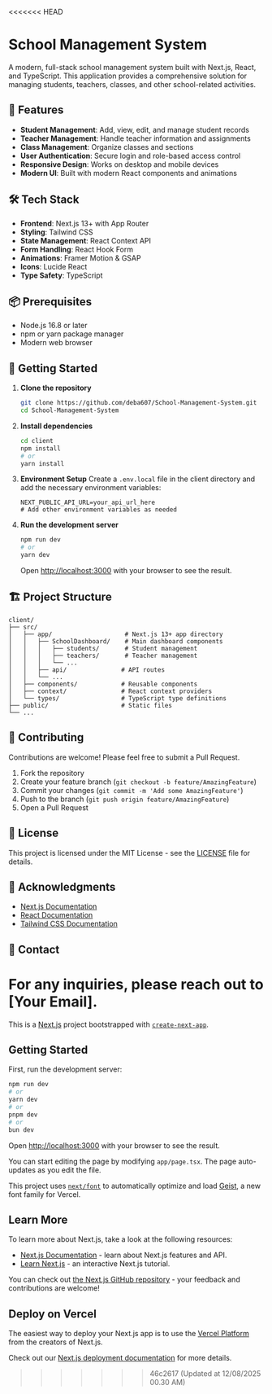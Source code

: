 <<<<<<< HEAD
# School Management System

A modern, full-stack school management system built with Next.js, React, and TypeScript. This application provides a comprehensive solution for managing students, teachers, classes, and other school-related activities.

## 🚀 Features

- **Student Management**: Add, view, edit, and manage student records
- **Teacher Management**: Handle teacher information and assignments
- **Class Management**: Organize classes and sections
- **User Authentication**: Secure login and role-based access control
- **Responsive Design**: Works on desktop and mobile devices
- **Modern UI**: Built with modern React components and animations

## 🛠️ Tech Stack

- **Frontend**: Next.js 13+ with App Router
- **Styling**: Tailwind CSS
- **State Management**: React Context API
- **Form Handling**: React Hook Form
- **Animations**: Framer Motion & GSAP
- **Icons**: Lucide React
- **Type Safety**: TypeScript

## 📦 Prerequisites

- Node.js 16.8 or later
- npm or yarn package manager
- Modern web browser

## 🚀 Getting Started

1. **Clone the repository**
   ```bash
   git clone https://github.com/deba607/School-Management-System.git
   cd School-Management-System
   ```

2. **Install dependencies**
   ```bash
   cd client
   npm install
   # or
   yarn install
   ```

3. **Environment Setup**
   Create a `.env.local` file in the client directory and add the necessary environment variables:
   ```env
   NEXT_PUBLIC_API_URL=your_api_url_here
   # Add other environment variables as needed
   ```

4. **Run the development server**
   ```bash
   npm run dev
   # or
   yarn dev
   ```

   Open [http://localhost:3000](http://localhost:3000) with your browser to see the result.

## 🏗️ Project Structure

```
client/
├── src/
│   ├── app/                    # Next.js 13+ app directory
│   │   ├── SchoolDashboard/    # Main dashboard components
│   │   │   ├── students/       # Student management
│   │   │   ├── teachers/       # Teacher management
│   │   │   └── ...
│   │   ├── api/               # API routes
│   │   └── ...
│   ├── components/            # Reusable components
│   ├── context/               # React context providers
│   └── types/                 # TypeScript type definitions
├── public/                    # Static files
└── ...
```

## 🤝 Contributing

Contributions are welcome! Please feel free to submit a Pull Request.

1. Fork the repository
2. Create your feature branch (`git checkout -b feature/AmazingFeature`)
3. Commit your changes (`git commit -m 'Add some AmazingFeature'`)
4. Push to the branch (`git push origin feature/AmazingFeature`)
5. Open a Pull Request

## 📄 License

This project is licensed under the MIT License - see the [LICENSE](LICENSE) file for details.

## 🙏 Acknowledgments

- [Next.js Documentation](https://nextjs.org/docs)
- [React Documentation](https://reactjs.org/)
- [Tailwind CSS Documentation](https://tailwindcss.com/)

## 📧 Contact

For any inquiries, please reach out to [Your Email].
=======
This is a [Next.js](https://nextjs.org) project bootstrapped with [`create-next-app`](https://nextjs.org/docs/app/api-reference/cli/create-next-app).

## Getting Started

First, run the development server:

```bash
npm run dev
# or
yarn dev
# or
pnpm dev
# or
bun dev
```

Open [http://localhost:3000](http://localhost:3000) with your browser to see the result.

You can start editing the page by modifying `app/page.tsx`. The page auto-updates as you edit the file.

This project uses [`next/font`](https://nextjs.org/docs/app/building-your-application/optimizing/fonts) to automatically optimize and load [Geist](https://vercel.com/font), a new font family for Vercel.

## Learn More

To learn more about Next.js, take a look at the following resources:

- [Next.js Documentation](https://nextjs.org/docs) - learn about Next.js features and API.
- [Learn Next.js](https://nextjs.org/learn) - an interactive Next.js tutorial.

You can check out [the Next.js GitHub repository](https://github.com/vercel/next.js) - your feedback and contributions are welcome!

## Deploy on Vercel

The easiest way to deploy your Next.js app is to use the [Vercel Platform](https://vercel.com/new?utm_medium=default-template&filter=next.js&utm_source=create-next-app&utm_campaign=create-next-app-readme) from the creators of Next.js.

Check out our [Next.js deployment documentation](https://nextjs.org/docs/app/building-your-application/deploying) for more details.
>>>>>>> 46c2617 (Updated at 12/08/2025 00.30 AM)
